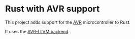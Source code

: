 # Rust with AVR support

This project adds support for the [AVR](https://en.wikipedia.org/wiki/Atmel_AVR)
microcontroller to Rust.

It uses the [AVR-LLVM backend](https://github.com/avr-llvm/llvm).

